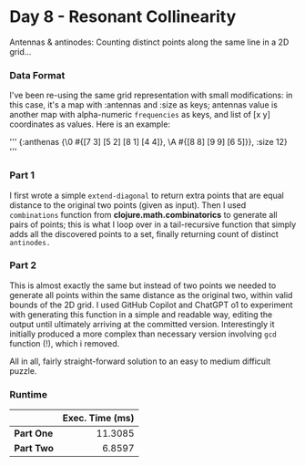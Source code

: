 # Day 8 - Resonant Collinearity 

Antennas & antinodes: Counting distinct points along the same line in a 2D grid...

### Data Format

I've been re-using the same grid representation with small modifications: in this case, it's a map
with :antennas and :size as keys; antennas value is another map with alpha-numeric `frequencies` as keys, and 
list of [x y] coordinates as values. Here is an example:

'''
{:anthenas {\0 #{[7 3] [5 2] [8 1] [4 4]}, \A #{[8 8] [9 9] [6 5]}}, :size 12}
'''

### Part 1

I first wrote a simple `extend-diagonal` to return extra points that are equal distance to the original two points (given as input). Then
I used `combinations` function from **clojure.math.combinatorics** to generate all pairs of points; this is what I loop over in a tail-recursive function that simply adds all the discovered points to a set, finally returning count of distinct `antinodes.`

### Part 2

This is almost exactly the same but instead of two points we needed to generate all points within the same distance as the original two, within valid bounds of the 2D grid. I used GitHub Copilot and ChatGPT o1 to experiment with generating this function in a simple and readable way, editing the output until ultimately arriving at the committed version. Interestingly it initially produced a more complex than necessary version involving `gcd` function (!), which i removed.

All in all, fairly straight-forward solution to an easy to medium difficult puzzle.

### Runtime

|              |           Exec. Time (ms) | 
|--------------|--------------------------:|
| **Part One** |                   11.3085 |
| **Part Two** |                    6.8597 |


